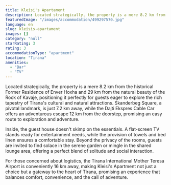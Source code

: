 ```yaml
---
title: Kleisi's Apartament
description: Located strategically, the property is a mere 8.2 km from the historical Former Residence of Enver Hoxha and 29 km from the natural beauty of the Rock of Kavaje
featuredImage: "/images/accommodation/499297570.jpg"
language: en
slug: kleisis-apartament
images: []
category: "null"
starRating: 3
rating: 3
accommodationType: "apartment"
location: "Tirana"
amenities:
  - "Bar"
  - "TV"
---
```


Located strategically, the property is a mere 8.2 km from the historical Former Residence of Enver Hoxha and 29 km from the natural beauty of the Rock of Kavaje, positioning it perfectly for guests eager to explore the rich tapestry of Tirana's cultural and natural attractions. Skanderbeg Square, a pivotal landmark, is just 7.2 km away, while the Dajti Ekspres Cable Car offers an adventurous escape 12 km from the doorstep, promising an easy route to exploration and adventure.

Inside, the guest house doesn't skimp on the essentials. A flat-screen TV stands ready for entertainment needs, while the provision of towels and bed linen ensures a comfortable stay. Beyond the privacy of the rooms, guests are invited to find solace in the serene garden or mingle in the shared lounge area, offering a perfect blend of solitude and social interaction.

For those concerned about logistics, the Tirana International Mother Teresa Airport is conveniently 16 km away, making Kleisi's Apartment not just a choice but a gateway to the heart of Tirana, promising an experience that balances comfort, convenience, and the call of adventure.

